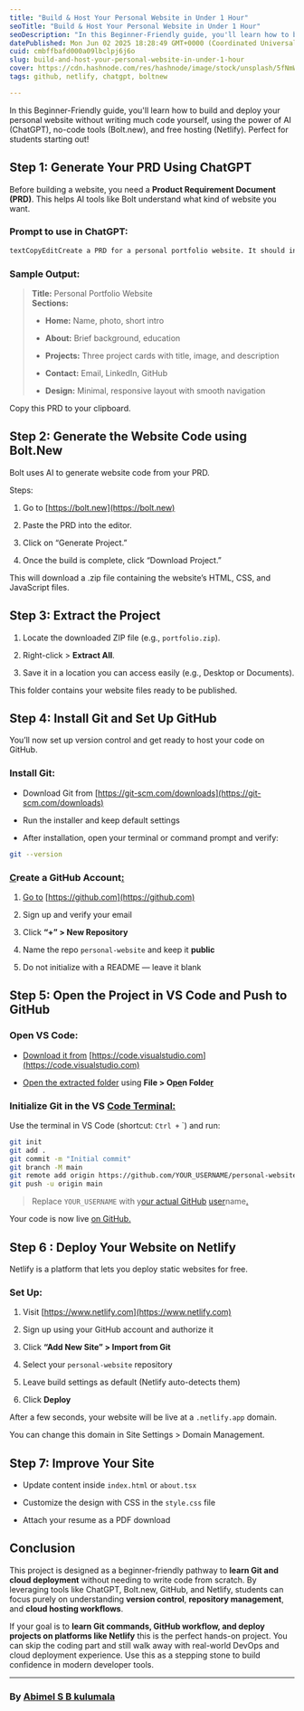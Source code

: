 ```yaml
---
title: "Build & Host Your Personal Website in Under 1 Hour"
seoTitle: "Build & Host Your Personal Website in Under 1 Hour"
seoDescription: "In this Beginner-Friendly guide, you'll learn how to build and deploy your personal website without writing much code yourself, using the power of AI (ChatG"
datePublished: Mon Jun 02 2025 18:28:49 GMT+0000 (Coordinated Universal Time)
cuid: cmbffbafd000a09lbclpj6j6o
slug: build-and-host-your-personal-website-in-under-1-hour
cover: https://cdn.hashnode.com/res/hashnode/image/stock/unsplash/5fNmWej4tAA/upload/6a437368c9f93f79385f18f7d640ef3a.jpeg
tags: github, netlify, chatgpt, boltnew

---
```


In this Beginner-Friendly guide, you'll learn how to build and deploy your personal website without writing much code yourself, using the power of AI (ChatGPT), no-code tools (Bolt.new), and free hosting (Netlify). Perfect for students starting out!

## **Step 1:** Generate Your PRD Using ChatGPT

Before building a website, you need a **Product Requirement Document (PRD)**. This helps AI tools like Bolt understand what kind of website you want.

### Prompt to use in ChatGPT:

```markdown
textCopyEditCreate a PRD for a personal portfolio website. It should include a homepage, about section, projects section, contact form, and be responsive with a clean design.
```

### Sample Output:

> **Title:** Personal Portfolio Website  
> **Sections:**
> 
> * **Home:** Name, photo, short intro
>     
> * **About:** Brief background, education
>     
> * **Projects:** Three project cards with title, image, and description
>     
> * **Contact:** Email, LinkedIn, GitHub
>     
> * **Design:** Minimal, responsive layout with smooth navigation
>     

Copy this PRD to your clipboard.

## Step 2: Generate the Website Code using Bolt.New

Bolt uses AI to generate website code from your PRD.

Steps:

1. Go to [https://bolt.new](https://bolt.new)
    
2. Paste the PRD into the editor.
    
3. Click on “Generate Project.”
    
4. Once the build is complete, click “Download Project.”
    

This will download a .zip file containing the website’s HTML, CSS, and JavaScript files.

## Step 3: Extract the Project

1. Locate the downloaded ZIP file (e.g., `portfolio.zip`).
    
2. Right-click &gt; **Extract All**.
    
3. Save it in a location you can access easily (e.g., Desktop or Documents).
    

This folder contains your website files ready to be published.

## Step 4: Install Git and Set Up GitHub

You’ll now set up version control and get ready to host your code on GitHub.

### Install Git:

* Download Git from [https://git-scm.com/downloads](https://git-scm.com/downloads)
    
* Run the installer and keep default settings
    
* After installation, open your terminal or command prompt and verify:
    

```bash
git --version
```

### [C](https://git-scm.com/downloads)reate a GitHub Account[:](https://git-scm.com/downloads)

1. [Go to](https://git-scm.com/downloads) [https://github.com](https://github.com)
    
2. Sign up and verify your email
    
3. Click **“+” &gt; New Repository**
    
4. Name the repo `personal-website` and keep it **public**
    
5. Do not initialize with a README — leave it blank
    

## Step 5: Open the Project in VS Code and Push to GitHub

### Open VS Code:

* [Download it from](https://git-scm.com/downloads) [https://code.visualstudio.com](https://code.visualstudio.com)
    
* [Open the extracted folder](https://git-scm.com/downloads) using **File &gt; O**[**pe**](https://code.visualstudio.com)**n Folde**[**r**](https://git-scm.com/downloads)
    

### Initialize Git in the VS [Code Terminal:](https://github.com)

Use the terminal in VS Code (shortcut: `Ctrl +` \`) and run:

```bash
git init
git add .
git commit -m "Initial commit"
git branch -M main
git remote add origin https://github.com/YOUR_USERNAME/personal-website.git
git push -u origin main
```

> Replace `YOUR_USERNAME` with y[our actual GitHub](https://github.com) [user](https://code.visualstudio.com)name[.](https://code.visualstudio.com)

Your code is now live [on GitHub.](https://github.com)

## Step 6 : Deploy Your Website on Netlify

Netlify is a platform that lets you deploy static websites for free.

### Set Up:

1. Visit [https://www.netlify.com](https://www.netlify.com)
    
2. Sign up using your GitHub account and authorize it
    
3. Click **“Add New Site” &gt; Import from Git**
    
4. Select your `personal-website` repository
    
5. Leave build settings as default (Netlify auto-detects them)
    
6. Click **Deploy**
    

After a few seconds, your website will be live at a `.netlify.app` domain.

You can change this domain in Site Settings &gt; Domain Management.

## Step 7: Improve Your Site

* Update content inside `index.html` or `about.tsx`
    
* Customize the design with CSS in the `style.css` file
    
* Attach your resume as a PDF download
    

## Conclusion

This project is designed as a beginner-friendly pathway to **learn Git and cloud deployment** without needing to write code from scratch. By leveraging tools like ChatGPT, Bolt.new, GitHub, and Netlify, students can focus purely on understanding **version control**, **repository management**, and **cloud hosting workflows**.

If your goal is to **learn Git commands, GitHub workflow, and deploy projects on platforms like Netlify** this is the perfect hands-on project. You can skip the coding part and still walk away with real-world DevOps and cloud deployment experience. Use this as a stepping stone to build confidence in modern developer tools.

---

### By [Abimel S B kulumala](https://www.linkedin.com/in/abimelsbk/)